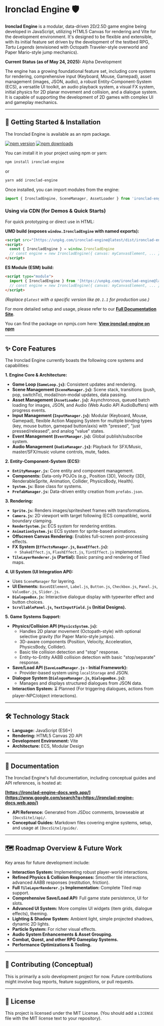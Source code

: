 
# Ironclad Engine 🛡️

**Ironclad Engine** is a modular, data-driven 2D/2.5D game engine being developed in JavaScript, utilizing HTML5 Canvas for rendering and Vite for the development environment. It's designed to be flexible and extensible, with its initial feature set driven by the development of the testbed RPG, _Tartu Legends_ (envisioned with Octopath Traveler-style overworld and Paper Mario-style jump mechanics).

**Current Status (as of May 24, 2025):** Alpha Development

The engine has a growing foundational feature set, including core systems for rendering, comprehensive input (Keyboard, Mouse, Gamepad), asset management (images, JSON, audio), a robust Entity-Component-System (ECS), a versatile UI toolkit, an audio playback system, a visual FX system, initial physics for 2D planar movement and collision, and a dialogue system. It is capable of supporting the development of 2D games with complex UI and gameplay mechanics.

---

## 🚀 Getting Started & Installation

The Ironclad Engine is available as an npm package.

[![npm version](https://badge.fury.io/js/ironclad-engine.svg)](https://badge.fury.io/js/ironclad-engine)
[![npm downloads](https://img.shields.io/npm/dt/ironclad-engine.svg)](https://www.npmjs.com/package/ironclad-engine)

You can install it in your project using npm or yarn:

```bash
npm install ironclad-engine
```


or

```bash
yarn add ironclad-engine
```

Once installed, you can import modules from the engine:

```javascript
import { IroncladEngine, SceneManager, AssetLoader } from 'ironclad-engine'
```

### Using via CDN (for Demos & Quick Starts)

For quick prototyping or direct use in HTML:

**UMD build (exposes `window.IroncladEngine` with named exports):**

```html
<script src="[https://unpkg.com/ironclad-engine@latest/dist/ironclad-engine.umd.cjs](https://unpkg.com/ironclad-engine@latest/dist/ironclad-engine.umd.cjs)"></script>
<script>
  const { IroncladEngine } = window.IroncladEngine
  // const engine = new IroncladEngine({ canvas: myCanvasElement, ... });
</script>
```

**ES Module (ESM) build:**

```html
<script type="module">
  import { IroncladEngine } from '[https://unpkg.com/ironclad-engine@latest/dist/ironclad-engine.js](https://unpkg.com/ironclad-engine@latest/dist/ironclad-engine.js)'
  // const engine = new IroncladEngine({ canvas: myCanvasElement, ... });
</script>
```

_(Replace `@latest` with a specific version like `@0.1.1` for production use.)_

For more detailed setup and usage, please refer to our **[Full Documentation Site](https://www.google.com/search?q=https://ironclad-engine-docs.web.app/)**.

You can find the package on npmjs.com here: **[View ironclad-engine on npm](https://www.npmjs.com/package/ironclad-engine)**

---

## ✨ Core Features

The Ironclad Engine currently boasts the following core systems and capabilities:

**1. Engine Core & Architecture:**

- **Game Loop (`GameLoop.js`):** Consistent updates and rendering.
- **Scene Management (`SceneManager.js`):** Scene stack, transitions (push, pop, switchTo), modal/non-modal updates, data passing.
- **Asset Management (`AssetLoader.js`):** Asynchronous, queued batch loading for images, JSON, and Audio (Web Audio API AudioBuffers) with progress events.
- **Input Management (`InputManager.js`):** Modular (Keyboard, Mouse, Gamepad), flexible Action Mapping System for multiple binding types (key, mouse button, gamepad button/axis) with "pressed", "just pressed/released", and analog "value" states.
- **Event Management (`EventManager.js`):** Global publish/subscribe system.
- **Audio Management (`AudioManager.js`):** Playback for SFX/Music, master/SFX/music volume controls, mute, fades.

**2. Entity-Component-System (ECS):**

- **`EntityManager.js`:** Core entity and component management.
- **Components:** Data-only POJOs (e.g., Position (3D), Velocity (3D), RenderableSprite, Animation, Collider, PhysicsBody, Health).
- **`System.js`:** Base class for systems.
- **`PrefabManager.js`:** Data-driven entity creation from `prefabs.json`.

**3. Rendering:**

- **`Sprite.js`:** Renders images/spritesheet frames with transformations.
- **`Camera.js`:** 2D viewport with target following (ECS compatible), world boundary clamping.
- **`RenderSystem.js`:** ECS system for rendering entities.
- **`AnimationSystem.js`:** ECS system for sprite-based animations.
- **Offscreen Canvas Rendering:** Enables full-screen post-processing effects.
- **FX System (`EffectsManager.js`, `BaseEffect.js`):**
  - `ShakeEffect.js`, `FlashEffect.js`, `TintEffect.js` implemented.
- **`TileLayerRenderer.js` (Partial):** Basic parsing and rendering of Tiled maps.

**4. UI System (UI Integration API):**

- Uses `SceneManager` for layering.
- **UI Elements:** `BaseUIElement`, `Label.js`, `Button.js`, `Checkbox.js`, `Panel.js`, `ValueBar.js`, `Slider.js`.
- **`DialogueBox.js`:** Interactive dialogue display with typewriter effect and button choices.
- **`ScrollablePanel.js`, `TextInputField.js` (Initial Designs).**

**5. Game Systems Support:**

- **Physics/Collision API (`PhysicsSystem.js`):**
  - Handles 2D planar movement (Octopath-style) with optional selective gravity (for Paper Mario-style jumps).
  - 3D-aware components (Position, Velocity, Acceleration, PhysicsBody, Collider).
  - Basic tile collision detection and "stop" response.
  - Entity-to-Entity AABB collision detection with basic "stop/separate" response.
- **Save/Load API (`SaveLoadManager.js` - Initial Framework):**
  - Provider-based system using `localStorage` and JSON.
- **Dialogue System (`DialogueManager.js`, `DialogueBox.js`):**
  - Manages and displays structured dialogues from JSON data.
- **Interaction System:** ⏳ Planned (For triggering dialogues, actions from player-NPC/object interactions).

---

## 🛠️ Technology Stack

- **Language:** JavaScript (ES6+)
- **Rendering:** HTML5 Canvas 2D API
- **Development Environment:** Vite
- **Architecture:** ECS, Modular Design

---

## 📖 Documentation

The Ironclad Engine's full documentation, including conceptual guides and API references, is hosted at:

**[https://ironclad-engine-docs.web.app/](https://www.google.com/search?q=https://ironclad-engine-docs.web.app/)**

- **API Reference:** Generated from JSDoc comments, browseable at `[DocsSite]/api/`.
- **Conceptual Guides:** Markdown files covering engine systems, setup, and usage at `[DocsSite]/guide/`.

---

## 🗺️ Roadmap Overview & Future Work

Key areas for future development include:

- **Interaction System:** Implementing robust player-world interactions.
- **Refined Physics & Collision Responses:** Smoother tile interactions, advanced AABB responses (restitution, friction).
- **Full `TileLayerRenderer.js` Implementation:** Complete Tiled map support.
- **Comprehensive Save/Load API:** Full game state persistence, UI for slots.
- **Advanced UI System:** More complex UI widgets (item grids, dialogue effects), theming.
- **Lighting & Shadow System:** Ambient light, simple projected shadows, dynamic 2D lights.
- **Particle System:** For richer visual effects.
- **Audio System Enhancements & Asset Grouping.**
- **Combat, Quest, and other RPG Gameplay Systems.**
- **Performance Optimizations & Tooling.**

---

## 🤝 Contributing (Conceptual)

This is primarily a solo development project for now. Future contributions might involve bug reports, feature suggestions, or pull requests.

---

## 📜 License

This project is licensed under the MIT License. (You should add a `LICENSE` file with the MIT license text to your repository).



